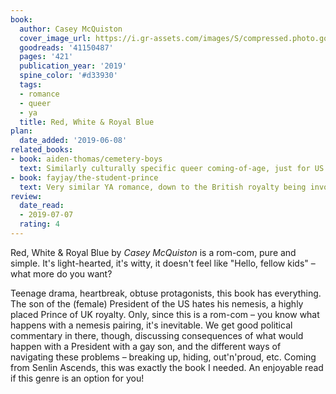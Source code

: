 ```yaml
---
book:
  author: Casey McQuiston
  cover_image_url: https://i.gr-assets.com/images/S/compressed.photo.goodreads.com/books/1566742512l/41150487._SY475_.jpg
  goodreads: '41150487'
  pages: '421'
  publication_year: '2019'
  spine_color: '#d33930'
  tags:
  - romance
  - queer
  - ya
  title: Red, White & Royal Blue
plan:
  date_added: '2019-06-08'
related_books:
- book: aiden-thomas/cemetery-boys
  text: Similarly culturally specific queer coming-of-age, just for US Latinx culture.
- book: fayjay/the-student-prince
  text: Very similar YA romance, down to the British royalty being involved.
review:
  date_read:
  - 2019-07-07
  rating: 4
---
```


Red, White &amp; Royal Blue by *Casey McQuiston* is a rom-com, pure and simple. It's light-hearted, it's witty, it
doesn't feel like "Hello, fellow kids" – what more do you want?

Teenage drama, heartbreak, obtuse protagonists, this book has everything. The son of the (female) President of the US
hates his nemesis, a highly placed Prince of UK royalty. Only, since this is a rom-com – you know what happens with a
nemesis pairing, it's inevitable. We get good political commentary in there, though, discussing consequences of what
would happen with a President with a gay son, and the different ways of navigating these problems – breaking up, hiding,
out'n'proud, etc. Coming from Senlin Ascends, this was exactly the book I needed. An enjoyable read if this genre is an
option for you!
